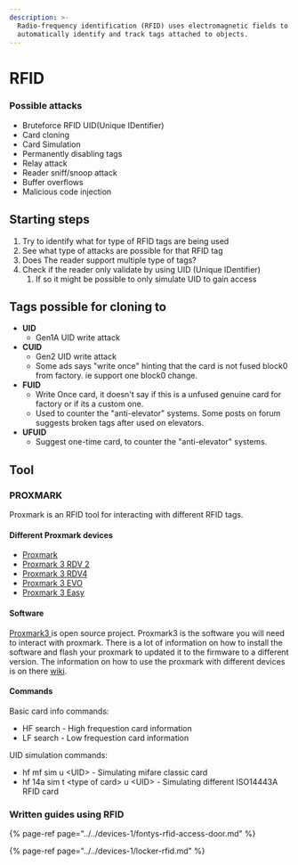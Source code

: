 ```yaml
---
description: >-
  Radio-frequency identification (RFID) uses electromagnetic fields to
  automatically identify and track tags attached to objects.
---
```


# RFID

###  Possible attacks <a id="docs-internal-guid-3ff257f3-7fff-da25-d793-8eaf5bb546b7"></a>

* Bruteforce RFID UID\(Unique IDentifier\) 
* Card cloning
* Card Simulation
* Permanently disabling tags
* Relay attack
* Reader sniff/snoop attack
* Buffer overflows
* Malicious code injection

## Starting steps <a id="docs-internal-guid-c9c5e61f-7fff-b10a-03b0-279c76554e83"></a>

1. Try to identify what for type of RFID tags are being used
2. See what type of attacks are possible for that RFID tag
3. Does The reader support multiple type of tags?
4. Check if the reader only validate by using UID \(Unique IDentifier\) 
   1. If so it might be possible to only simulate UID to gain access

## Tags possible for cloning to <a id="docs-internal-guid-c9c5e61f-7fff-b10a-03b0-279c76554e83"></a>

* **UID**
  * Gen1A UID write attack
* **CUID**
  * Gen2 UID write attack
  * Some ads says "write once" hinting that the card is not fused block0 from factory.  ie support one block0 change.
* **FUID**
  * Write Once card, it doesn't say if this is a unfused genuine card for factory or if its a custom one.
  * Used to counter the "anti-elevator" systems. Some posts on forum suggests broken tags after used on elevators. 
* **UFUID**
  * Suggest one-time card, to counter the "anti-elevator" systems.

## Tool <a id="docs-internal-guid-174f3741-7fff-b427-2e9b-787e0a050dbe"></a>

### PROXMARK

Proxmark is an RFID tool for interacting with different RFID tags.  


#### Different Proxmark devices

* [Proxmark ](https://proxmark.com/proxmark-3-hardware/proxmark-3)
* [Proxmark 3 RDV 2](https://proxmark.com/proxmark-3-hardware/proxmark-3-rdv-2)
* [Proxmark 3 RDV4](https://proxmark.com/proxmark-3-hardware/proxmark-3-rdv4)
* [Proxmark 3 EVO](https://proxmark.com/proxmark-3-hardware/proxmark-3-evo)
* [Proxmark 3 Easy](https://proxmark.com/proxmark-3-hardware/proxmark-3-easy)

#### Software

[Proxmark3 ](https://github.com/Proxmark/proxmark3/wiki)is open source project. Proxmark3 is the software you will need to interact with proxmark. There is a lot of information on how to install the software and flash your proxmark to updated it to the firmware to a different version.  The information on how to use the proxmark  with different devices is on there [wiki](https://github.com/Proxmark/proxmark3/wiki). 

#### Commands

Basic card info commands:

* HF search - High frequestion card information
* LF search - Low frequestion card information

UID simulation commands:

* hf mf sim u &lt;UID&gt; - Simulating mifare classic card 
* hf 14a sim t &lt;type of card&gt; u &lt;UID&gt; - Simulating different ISO14443A RFID card 

### Written guides using RFID

{% page-ref page="../../devices-1/fontys-rfid-access-door.md" %}

{% page-ref page="../../devices-1/locker-rfid.md" %}



